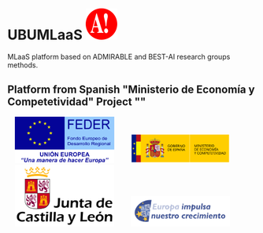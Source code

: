 # UBUMLaaS ![admirable-logo](ubumlaas/static/img/onlyA-32x32.svg)
MLaaS platform based on ADMIRABLE and BEST-AI research groups methods.
## Platform from Spanish "Ministerio de Economía y Competetividad" Project ""


<img style="display: inline-block; position: relative; width: 45%; padding-right: 15px; padding-left: 15px; flex: 0 0 40%; max-width: 40%; height: auto;" src="ubumlaas/static/img/FEDER.svg">
<img style="display: inline-block; position: relative; width: 45%; padding-right: 15px; padding-left: 15px; flex: 0 0 40%; max-width: 40%; height: auto;" src="ubumlaas/static/img/MEC.svg">
<img style="display: inline-block; position: relative; width: 45%; padding-right: 15px; padding-left: 15px; flex: 0 0 40%; max-width: 40%; height: auto;" src="ubumlaas/static/img/JCYL.svg">
<img style="display: inline-block; position: relative; width: 45%; padding-right: 15px; padding-left: 15px; flex: 0 0 40%; max-width: 40%; height: auto;" src="ubumlaas/static/img/JCYL_impulsa.svg">
